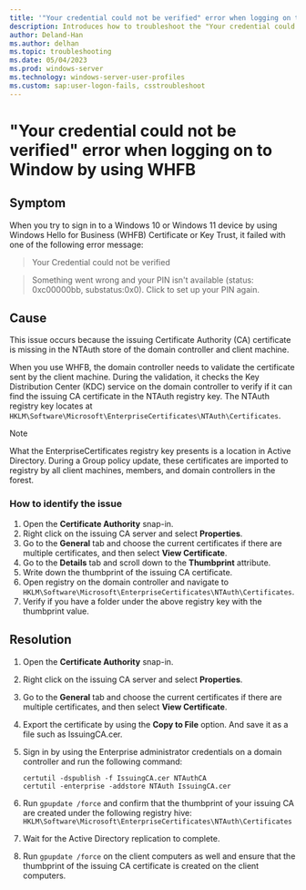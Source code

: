 ```yaml
---
title: '"Your credential could not be verified" error when logging on to Windows by using WHFB'
description: Introduces how to troubleshoot the "Your credential could not be verified" error that occurs when you try to log on to Windows 10 or Windows 11.
author: Deland-Han
ms.author: delhan
ms.topic: troubleshooting
ms.date: 05/04/2023
ms.prod: windows-server
ms.technology: windows-server-user-profiles
ms.custom: sap:user-logon-fails, csstroubleshoot
---
```

# "Your credential could not be verified" error when logging on to Window by using WHFB

## Symptom

When you try to sign in to a Windows 10 or Windows 11 device by using Windows Hello for Business (WHFB) Certificate or Key Trust, it failed with one of the following error message:

> Your Credential could not be verified

> Something went wrong and your PIN isn't available (status: 0xc00000bb, substatus:0x0). Click to set up your PIN again.

## Cause

This issue occurs because the issuing Certificate Authority \(CA\) certificate is missing in the NTAuth store of the domain controller and client machine.

When you use WHFB, the domain controller needs to validate the certificate sent by the client machine. During the validation, it checks the Key Distribution Center \(KDC\) service on the domain controller to verify if it can find the issuing CA certificate in the NTAuth registry key. The NTAuth registry key locates at `HKLM\Software\Microsoft\EnterpriseCertificates\NTAuth\Certificates`.

> [!NOTE]
> What the EnterpriseCertificates registry key presents is a location in Active Directory. During a Group policy update, these certificates are imported to registry by all client machines, members, and domain controllers in the forest.

### How to identify the issue

1. Open the **Certificate Authority** snap-in.
2. Right click on the issuing CA server and select **Properties**.
3. Go to the **General** tab and choose the current certificates if there are multiple certificates, and then select **View Certificate**.
4. Go to the **Details** tab and scroll down to the **Thumbprint** attribute.
5. Write down the thumbprint of the issuing CA certificate.
6. Open registry on the domain controller and navigate to `HKLM\Software\Microsoft\EnterpriseCertificates\NTAuth\Certificates`.
7. Verify if you have a folder under the above registry key with the thumbprint value.

## Resolution

1. Open the **Certificate Authority** snap-in.
2. Right click on the issuing CA server and select **Properties**.
3. Go to the **General** tab and choose the current certificates if there are multiple certificates, and then select **View Certificate**.
4. Export the certificate by using the **Copy to File** option. And save it as a file such as IssuingCA.cer.
5. Sign in by using the Enterprise administrator credentials on a domain controller and run the following command:

   ```console
   certutil -dspublish -f IssuingCA.cer NTAuthCA
   certutil -enterprise -addstore NTAuth IssuingCA.cer
   ```

6. Run `gpupdate /force` and confirm that the thumbprint of your issuing CA are created under the following registry hive:  
   `HKLM\Software\Microsoft\EnterpriseCertificates\NTAuth\Certificates`
7. Wait for the Active Directory replication to complete.
8. Run `gpupdate /force` on the client computers as well and ensure that the thumbprint of the issuing CA certificate is created on the client computers.
